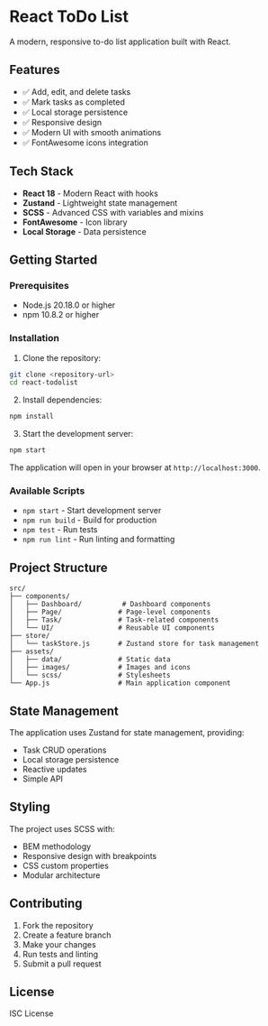 # React ToDo List

A modern, responsive to-do list application built with React.

## Features

- ✅ Add, edit, and delete tasks
- ✅ Mark tasks as completed
- ✅ Local storage persistence
- ✅ Responsive design
- ✅ Modern UI with smooth animations
- ✅ FontAwesome icons integration

## Tech Stack

- **React 18** - Modern React with hooks
- **Zustand** - Lightweight state management
- **SCSS** - Advanced CSS with variables and mixins
- **FontAwesome** - Icon library
- **Local Storage** - Data persistence

## Getting Started

### Prerequisites

- Node.js 20.18.0 or higher
- npm 10.8.2 or higher

### Installation

1. Clone the repository:
```bash
git clone <repository-url>
cd react-todolist
```

2. Install dependencies:
```bash
npm install
```

3. Start the development server:
```bash
npm start
```

The application will open in your browser at `http://localhost:3000`.

### Available Scripts

- `npm start` - Start development server
- `npm run build` - Build for production
- `npm test` - Run tests
- `npm run lint` - Run linting and formatting

## Project Structure

```
src/
├── components/
│   ├── Dashboard/          # Dashboard components
│   ├── Page/              # Page-level components
│   ├── Task/              # Task-related components
│   └── UI/                # Reusable UI components
├── store/
│   └── taskStore.js       # Zustand store for task management
├── assets/
│   ├── data/              # Static data
│   ├── images/            # Images and icons
│   └── scss/              # Stylesheets
└── App.js                 # Main application component
```

## State Management

The application uses Zustand for state management, providing:

- Task CRUD operations
- Local storage persistence
- Reactive updates
- Simple API

## Styling

The project uses SCSS with:

- BEM methodology
- Responsive design with breakpoints
- CSS custom properties
- Modular architecture

## Contributing

1. Fork the repository
2. Create a feature branch
3. Make your changes
4. Run tests and linting
5. Submit a pull request

## License

ISC License
